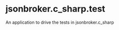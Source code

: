 jsonbroker.c_sharp.test
============================

An application to drive the tests in jsonbroker.c_sharp
